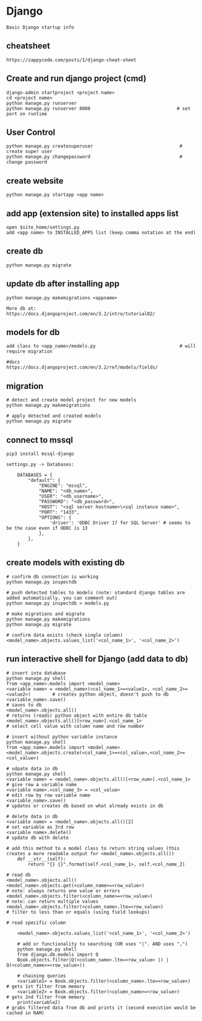 # Django

    Basic Django startup info
    
## cheatsheet

    https://zappycode.com/posts/1/django-cheat-sheet

## Create and run django project (cmd)

    django-admin startproject <project name>
    cd <project name>
    python manage.py runserver
    python manage.py runserver 8080                                # set port on runtime
                
## User Control         
            
    python manage.py createsuperuser                                # create super user
    python manage.py changepassword                                 # change password
    
## create website

    python manage.py startapp <app name>
    
## add app (extension site) to installed apps list
    
    open $site_home/settings.py
    add <app name> to INSTALLED_APPS list (keep comma notation at the end)
    
## create db

    python manage.py migrate
    
## update db after installing app

    python manage.py makemigrations <appname>

    More db at:
    https://docs.djangoproject.com/en/3.2/intro/tutorial02/
    
## models for db

    add class to <app_name>/models.py                               # will require migration

    #docs
    https://docs.djangoproject.com/en/3.2/ref/models/fields/
    
## migration

    # detect and create model project for new models
    python manage.py makemigrations
    
    # apply detected and created models
    python manage.py migrate
    
## connect to mssql

    pip3 install mssql-django
    
    settings.py -> Databases:
    
        DATABASES = {
            "default": {
                "ENGINE": "mssql",
                "NAME": "<db_name>",
                "USER": "<db_username>",
                "PASSWORD": "<db_password>",
                "HOST": "<sql server hostname>\<sql instance name>",
                "PORT": "1433",
                "OPTIONS": {
                    'driver': 'ODBC Driver 17 for SQL Server' # seems to be the case even if ODBC is 13
                },
            },
        }
    
    
## create models with existing db
    
    # confirm db connection is working
    python manage.py inspectdb
    
    # push detected tables to models (note: standard django tables are added automatically, you can comment out)
    python manage.py inspectdb > models.py
    
    # make migrations and migrate
    python manage.py makemigrations
    python manage.py migrate
    
    # confirm data exists (check single column)
    <model_name>.objects.values_list('<col_name_1>', '<col_name_2>')
    
## run interactive shell for Django (add data to db)
    
    # insert into database
    python manage.py shell
    from <app_name>.models import <model_name>
    <variable name> = <model_name>(<col_name_1>=<value1>, <col_name_2>=<value2>)        # creates python object, doesn't push to db
    <variable_name>.save()                                                              # saves to db
    <model_name>.objects.all()                                                          # returns (reads) python object with entire db table
    <model_name>.objects.all()[<row_num>].<col_name_1>                                  # select cell value with column name and row number
    
    # insert without python variable instance
    python manage.py shell
    from <app_name>.models import <model_name>
    <model_name>.objects.create(<col_name_1>=<col_value>,<col_name_2>=<col_value>)
    
    # udpate data in db
    python manage.py shell
    <variable name> = <model_name>.objects.all()[<row_num>].<col_name_1>                # give row a variable name    
    <variable name>.<col_name_3> = <col_value>                                          # edit row by row variable name
    <variable_name>.save()                                                              # updates or creates db based on what already exists in db
    
    # delete data in db
    <variable name> = <model_name>.objects.all()[2]                                     # set variable as 3rd row
    <variable name>.delete()                                                            # update db with delete
    
    # add this method to a model class to return string values (this creates a more readable output for <model_name>.objects.all())
        def __str__(self):
            return "{} {}".format(self.<col_name_1>, self.<col_name_2)
            
    # read db
    <model_name>.objects.all()
    <model_name>.objects.get(<column_name>=<row_value>)                                 # note: always returns one value or errors
    <model_name>.objects.filter(<column_name>=<row_value>)                              # note: can return multiple values
    <model_name>.objects.filter(<column_name>.lte=<row_value>)                          # filter to less than or equals (using field lookups)
    
    # read specific column
    
        <model_name>.objects.values_list('<col_name_1>', '<col_name_2>')
    
        # add or functionality to searching (OR uses "|". AND uses ",")
        python manage.py shell
        from django.db.models import Q
        Book.objects.filter(Q(<column_name>.lte=<row_value> |) | Q(<column_name>=<row_value>))
        
        # chaining queries
        <variable1> = Book.objects.filter(<column_name>.lte=<row_value>)                # gets 1st filter from memory
        <variable2> = Book.objects.filter(<column_name>=<row_value>)                    # gets 2nd filter from memory
        print(variable2)                                                                # grabs filtered data from db and prints it (second execution would be cached in RAM)